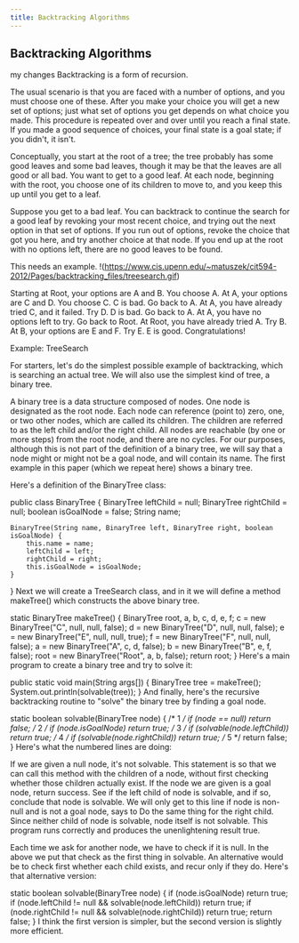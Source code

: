 ```yaml
---
title: Backtracking Algorithms
---
```

## Backtracking Algorithms
my changes
Backtracking is a form of recursion.

The usual scenario is that you are faced with a number of options, and you must choose one of these. After you make your choice you will get a new set of options; just what set of options you get depends on what choice you made. This procedure is repeated over and over until you reach a final state. If you made a good sequence of choices, your final state is a goal state; if you didn't, it isn't.

Conceptually, you start at the root of a tree; the tree probably has some good leaves and some bad leaves, though it may be that the leaves are all good or all bad. You want to get to a good leaf. At each node, beginning with the root, you choose one of its children to move to, and you keep this up until you get to a leaf.

Suppose you get to a bad leaf. You can backtrack to continue the search for a good leaf by revoking your most recent choice, and trying out the next option in that set of options. If you run out of options, revoke the choice that got you here, and try another choice at that node. If you end up at the root with no options left, there are no good leaves to be found.

This needs an example.
                       !(https://www.cis.upenn.edu/~matuszek/cit594-2012/Pages/backtracking_files/treesearch.gif)

Starting at Root, your options are A and B. You choose A.
At A, your options are C and D. You choose C.
C is bad. Go back to A.
At A, you have already tried C, and it failed. Try D.
D is bad. Go back to A.
At A, you have no options left to try. Go back to Root.
At Root, you have already tried A. Try B.
At B, your options are E and F. Try E.
E is good. Congratulations!







Example: TreeSearch

For starters, let's do the simplest possible example of backtracking, which is searching an actual tree. We will also use the simplest kind of tree, a binary tree.

A binary tree is a data structure composed of nodes. One node is designated as the root node. Each node can reference (point to) zero, one, or two other nodes, which are called its children. The children are referred to as the left child and/or the right child. All nodes are reachable (by one or more steps) from the root node, and there are no cycles. For our purposes, although this is not part of the definition of a binary tree, we will say that a node might or might not be a goal node, and will contain its name. The first example in this paper (which we repeat here) shows a binary tree.



Here's a definition of the BinaryTree class:

public class BinaryTree {
    BinaryTree leftChild = null;
    BinaryTree rightChild = null;
    boolean isGoalNode = false;
    String name;
    
    BinaryTree(String name, BinaryTree left, BinaryTree right, boolean isGoalNode) {
        this.name = name;
        leftChild = left;
        rightChild = right;
        this.isGoalNode = isGoalNode;
    }
}
Next we will create a TreeSearch class, and in it we will define a method makeTree() which constructs the above binary tree.

static BinaryTree makeTree() {
    BinaryTree root, a, b, c, d, e, f;
    c = new BinaryTree("C", null, null, false);
    d = new BinaryTree("D", null, null, false);
    e = new BinaryTree("E", null, null, true);
    f = new BinaryTree("F", null, null, false);
    a = new BinaryTree("A", c, d, false);
    b = new BinaryTree("B", e, f, false);
    root = new BinaryTree("Root", a, b, false);
    return root;
}
Here's a main program to create a binary tree and try to solve it:

public static void main(String args[]) {
    BinaryTree tree = makeTree();
    System.out.println(solvable(tree));
}
And finally, here's the recursive backtracking routine to "solve" the binary tree by finding a goal node.

static boolean solvable(BinaryTree node) {
/* 1 */  if (node == null) return false;
/* 2 */  if (node.isGoalNode) return true;
/* 3 */  if (solvable(node.leftChild)) return true;
/* 4 */  if (solvable(node.rightChild)) return true;
/* 5 */  return false;
}
Here's what the numbered lines are doing:

If we are given a null node, it's not solvable. This statement is so that we can call this method with the children of a node, without first checking whether those children actually exist.
If the node we are given is a goal node, return success.
See if the left child of node is solvable, and if so, conclude that node is solvable. We will only get to this line if node is non-null and is not a goal node, says to
Do the same thing for the right child.
Since neither child of node is solvable, node itself is not solvable.
This program runs correctly and produces the unenlightening result true.

Each time we ask for another node, we have to check if it is null. In the above we put that check as the first thing in solvable. An alternative would be to check first whether each child exists, and recur only if they do. Here's that alternative version:

static boolean solvable(BinaryTree node) {
    if (node.isGoalNode) return true;
    if (node.leftChild != null && solvable(node.leftChild)) return true;
    if (node.rightChild != null && solvable(node.rightChild)) return true;
    return false;
}
I think the first version is simpler, but the second version is slightly more efficient.

